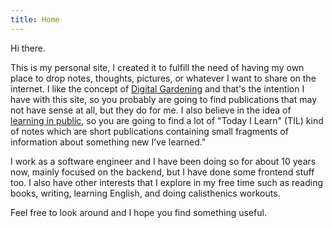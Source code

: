 ```yaml
---
title: Home
---
```


Hi there.

This is my personal site, I created it to fulfill the need of having my own place to drop notes, thoughts, pictures, or whatever I want to share on the internet. I like the concept of [Digital Gardening](https://maggieappleton.com/garden-history) and that's the intention I have with this site, so you probably are going to find publications that may not have sense at all, but they do for me. I also believe in the idea of [learning in public](https://www.swyx.io/learn-in-public), so you are going to find a lot of "Today I Learn" (TIL) kind of notes which are short publications containing small fragments of information about something new I’ve learned."

I work as a software engineer and I have been doing so for about 10 years now, mainly focused on the backend, but I have done some frontend stuff too. I also have other interests that I explore in my free time such as reading books, writing, learning English, and doing calisthenics workouts. 

Feel free to look around and I hope you find something useful. 







